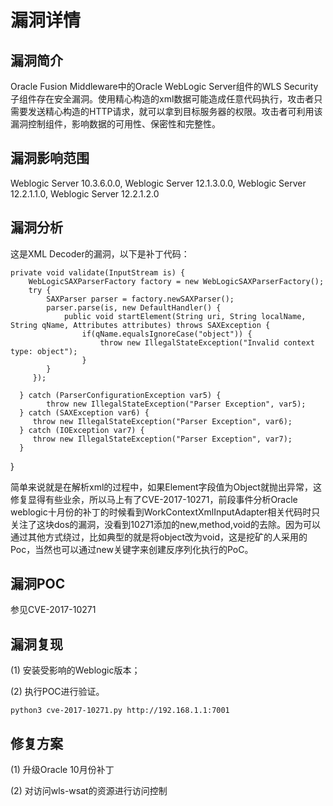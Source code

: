 # 漏洞详情

## 漏洞简介

Oracle Fusion Middleware中的Oracle WebLogic Server组件的WLS Security子组件存在安全漏洞。使用精心构造的xml数据可能造成任意代码执行，攻击者只需要发送精心构造的HTTP请求，就可以拿到目标服务器的权限。攻击者可利用该漏洞控制组件，影响数据的可用性、保密性和完整性。

## 漏洞影响范围

Weblogic Server 10.3.6.0.0,
Weblogic Server 12.1.3.0.0,
Weblogic Server 12.2.1.1.0,
Weblogic Server 12.2.1.2.0

## 漏洞分析

这是XML Decoder的漏洞，以下是补丁代码：

    private void validate(InputStream is) {
        WebLogicSAXParserFactory factory = new WebLogicSAXParserFactory();
        try {
            SAXParser parser = factory.newSAXParser();
            parser.parse(is, new DefaultHandler() {
                public void startElement(String uri, String localName, String qName, Attributes attributes) throws SAXException {
                    if(qName.equalsIgnoreCase("object")) {
                        throw new IllegalStateException("Invalid context type: object");
                    }
            }
         });

      } catch (ParserConfigurationException var5) {
            throw new IllegalStateException("Parser Exception", var5);
      } catch (SAXException var6) {
         throw new IllegalStateException("Parser Exception", var6);
      } catch (IOException var7) {
         throw new IllegalStateException("Parser Exception", var7);
      }
   }

简单来说就是在解析xml的过程中，如果Element字段值为Object就抛出异常，这修复显得有些业余，所以马上有了CVE-2017-10271，前段事件分析Oracle weblogic十月份的补丁的时候看到WorkContextXmlInputAdapter相关代码时只关注了这块dos的漏洞，没看到10271添加的new,method,void的去除。因为可以通过其他方式绕过，比如典型的就是将object改为void，这是挖矿的人采用的Poc，当然也可以通过new关键字来创建反序列化执行的PoC。

## 漏洞POC

参见CVE-2017-10271

## 漏洞复现

(1) 安装受影响的Weblogic版本；

(2) 执行POC进行验证。

    python3 cve-2017-10271.py http://192.168.1.1:7001

## 修复方案

(1) 升级Oracle 10月份补丁

(2) 对访问wls-wsat的资源进行访问控制
